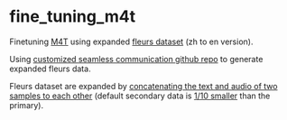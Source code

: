 # fine_tuning_m4t
Finetuning [M4T](https://github.com/facebookresearch/seamless_communication) using expanded [fleurs dataset](https://huggingface.co/datasets/google/fleurs) (zh to en version).

Using [customized seamless communication github repo](https://github.com/ivanhe123/seamless_communication/blob/main/src/seamless_communication/datasets/huggingface.py) to generate expanded fleurs data.

Fleurs dataset are expanded by [concatenating the text and audio of two samples to each other](https://github.com/ivanhe123/seamless_communication/blob/a850561daf4bb700d9c79f9925681535de3ff525/src/seamless_communication/datasets/huggingface.py#L105C1-L125C18) (default secondary data is [1/10 smaller](https://github.com/ivanhe123/seamless_communication/blob/a850561daf4bb700d9c79f9925681535de3ff525/src/seamless_communication/datasets/huggingface.py#L116) than the primary).

